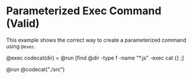 # Parameterized Exec Command (Valid)

This example shows the correct way to create a parameterized command using `@exec`.

@exec codecat(dir) = @run [find @dir -type f -name "*.js" -exec cat {} \;]

@run @codecat("./src")